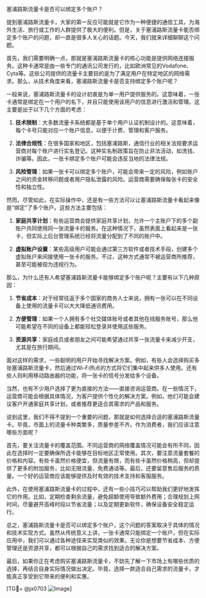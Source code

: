 塞浦路斯流量卡是否可以绑定多个账户？

提到塞浦路斯流量卡，大家的第一反应可能就是它作为一种便捷的通信工具，为海外生活、旅行或工作的人群提供了极大的便利。但是，关于塞浦路斯流量卡能否绑定多个账户的问题，却一直是很多人关心的话题。今天，我们就来详细聊聊这个问题。

首先，我们需要明确一点，那就是塞浦路斯流量卡的核心功能是提供网络连接服务。这种卡通常是由一些专门的通讯公司发行的，比如欧洲常见的Vodafone、Cyta等。这些公司提供的流量卡主要目的是为了满足用户在特定地区的网络需求。那么，从技术角度来看，塞浦路斯流量卡是否支持绑定多个账户呢？

一般来说，塞浦路斯流量卡的设计初衷是为单一用户提供服务的。这意味着，一张卡通常是绑定在一个用户的名下，并且只能使用该用户的信息进行激活和管理。这主要是出于以下几个方面的考虑：

1. **技术限制**：大多数流量卡系统都是基于单个用户认证机制设计的。这意味着，每个卡号只能对应一个账户信息，以便于计费、管理和客户服务。
   
2. **法律合规性**：在很多国家和地区，包括塞浦路斯，通信行业的相关法规要求运营商对每个账户进行实名登记。这种实名制政策旨在防止非法活动，如洗钱、诈骗等。因此，一张卡绑定多个账户可能会违反当地的法律法规。

3. **风险管理**：如果一张卡可以绑定多个账户，可能会带来一定的风险，例如账户之间的资金转移问题或者用户隐私泄露的风险。运营商需要确保每张卡的安全性和独立性。

然而，尽管如此，在实际操作中，还是有一些方法可以让塞浦路斯流量卡看起来像是“绑定”了多个账户。这些方法主要包括：

1. **家庭共享计划**：有些运营商会提供家庭共享计划，允许一个主账户下的多个副账户共同使用同一张流量卡的服务。在这种情况下，虽然表面上看起来是一张卡，但实际上后台管理系统已经将流量分配到了不同的账户中。

2. **虚拟账户设置**：某些高级用户可能会通过第三方软件或者技术手段，创建多个虚拟账户来间接使用一张卡的服务。不过，这种方式通常不被运营商所推荐，甚至可能被视为违规行为。

那么，为什么还有人希望塞浦路斯流量卡能够绑定多个账户呢？主要有以下几种原因：

1. **节省成本**：对于经常往返于多个国家的商务人士来说，拥有一张可以在不同设备上使用的流量卡可以大大降低通讯费用。

2. **方便管理**：如果一个人拥有多个社交媒体账号或者其他在线服务账号，那么他可能希望在不同的设备上都能轻松登录并使用这些服务。

3. **资源共享**：家庭成员或者朋友之间可能希望通过共享一张流量卡来减少开支，尤其是在旅行期间。

面对这样的需求，一些聪明的用户开始寻找解决方案。例如，有些人会选择购买多张塞浦路斯流量卡，然后通过Wi-Fi热点的方式将它们集中起来供多人使用。还有些人则利用移动路由器的功能，将一张卡的信号分发给多个设备。

当然，也有不少用户选择了更为直接的方法——直接咨询运营商。在一些情况下，运营商可能会根据具体情况，为客户提供个性化的解决方案。例如，他们可能会建议客户开通家庭共享计划，或者推荐更适合其需求的产品和服务。

说到这里，我们不得不提到一个重要的问题，那就是如何选择合适的塞浦路斯流量卡。毕竟，市面上的流量卡种类繁多，质量参差不齐。作为消费者，我们应该注意哪些方面呢？

首先，要关注流量卡的覆盖范围。不同运营商的网络覆盖情况可能会有所不同，因此在选择时一定要确保所选卡能够在目标地区正常使用。其次，要注意流量套餐的价格和内容。有些卡虽然价格便宜，但流量有限，而有些卡虽然价格稍高，但却提供了更多的附加服务，比如无限流量、免费通话等。最后，还要留意售后服务的质量。一个好的运营商应该能够提供及时有效的技术支持和客服服务。

此外，在使用塞浦路斯流量卡的过程中，还有一些小技巧可以帮助我们更好地发挥它的作用。比如，定期检查剩余流量，避免超额使用导致额外费用；合理规划上网时间，尽量避开高峰时段以节省流量；以及定期更新软件，确保设备安全稳定运行。

总之，塞浦路斯流量卡是否可以绑定多个账户，这个问题的答案取决于具体的情况和技术实现方式。虽然从传统意义上讲，一张卡通常只能绑定一个账户，但在实际应用中，我们可以通过各种途径来实现类似的效果。无论你是想要节省成本、方便管理还是资源共享，都可以根据自己的需求找到适合的解决方案。

最后，如果你正在考虑购买塞浦路斯流量卡，不妨先了解一下市场上有哪些优质的选择，再结合自身实际情况做出决定。毕竟，选择一款适合自己需求的流量卡，才能真正享受到它带来的便利和实惠。

[TG💪+ @jx0703 ![Image](https://github.com/user-attachments/assets/dbca1d08-cadb-493c-b0ec-ad6f7a83f270)]